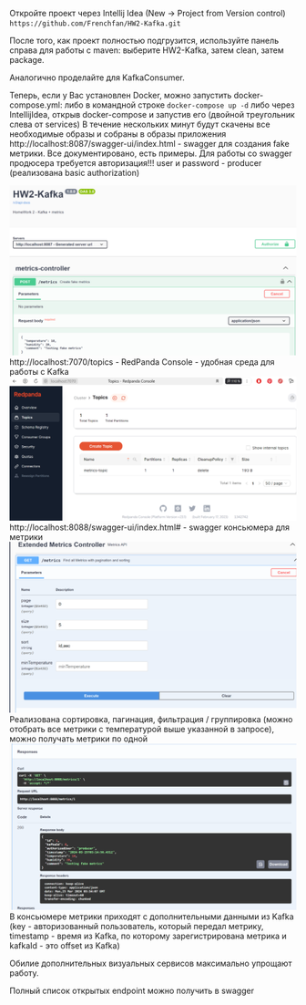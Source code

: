 Откройте проект через Intellij Idea (New -> Project from Version control) ```https://github.com/Frenchfan/HW2-Kafka.git ```

После того, как проект полностью подгрузится, используйте панель справа для работы с maven:
выберите HW2-Kafka, затем clean, затем package.

Аналогично проделайте для KafkaConsumer.

Теперь, если у Вас установлен Docker, можно запустить docker-compose.yml: либо в командной строке ```docker-compose up -d```
либо через IntellijIdea, открыв docker-compose и запустив его (двойной треугольник слева от services)
В течение нескольких минут будут скачены все необходимые образы и собраны в образы приложения
http://localhost:8087/swagger-ui/index.html - swagger для создания fake метрики. 
Все документировано, есть примеры. Для работы со swagger продюсера требуется авторизация!!!
user и password - producer (реализована basic authorization)

![img.png](img.png)
http://localhost:7070/topics - RedPanda Console - удобная среда для работы с Kafka
![img_1.png](img_1.png)
http://localhost:8088/swagger-ui/index.html# - swagger консьюмера для метрики 
![img_2.png](img_2.png)
Реализована сортировка, пагинация, фильтрация / группировка (можно отобрать все 
метрики с температурой выше указанной в запросе), можно получать метрики по одной
![img_3.png](img_3.png)
В консьюмере метрики приходят с дополнительными данными из Kafka (key - авторизованный 
пользователь, который передал метрику, timestamp - время из Kafka, по которому 
зарегистрирована метрика и kafkaId - это offset из Kafka)

Обилие дополнительных визуальных сервисов максимально упрощают работу.

Полный список открытых endpoint можно получить в swagger 